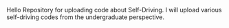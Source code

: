 Hello
Repository for uploading code about Self-Driving.
I will upload various self-driving codes from the undergraduate perspective.
